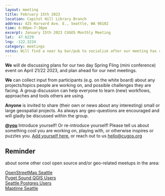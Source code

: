 ```yaml
---
layout: meeting
title: February 15th 2023
location: Capitol Hill Library Branch
address: 425 Harvard Ave. E., Seattle, WA 98102
time: 6:00pm-7:30pm
excerpt: January 15th 2023 CUGOS Monthly Meeting
lat:  47.6229
lng: -122.3224
category: meetings
notes: Will find a near by bar/pub to socialize after our meeting has concluded !
---
```

**We** will de discussing plans for our two day Spring Fling (mini conference) event on April 21/22 2023, and plan ahead for our next meetings. 

**We** can collect input from participants (e.g. on the white board) about any projects/topics people are working on, and possible challenges they are facing. A group discussion can help everyone to learn (new) workflows, approaches and tools others are using.

**Anyone** is invited to share (their own or news about any interesting) small or large geospatial projects. As always any geo-questions are encouraged and will gladly be discussed within the group.

**[@you](http://cugos.org/people/)** Introduce yourself! Or re-introduce yourself! Please tell us about something cool you are working on, playing with, or otherwise inspires or puzzles you. [Add yourself here.](https://github.com/cugos/cugos.github.com/blob/master/meetings/_posts/2023-1-18-cugos_monthly.md) or reach out to us hello@cugos.org

## Reminder 
about some other cool open source and/or geo-related meetups in the area:

[OpenStreetMap Seattle](https://www.meetup.com/OpenStreetMap-Seattle/)  
[Puget Sound QGIS Users](https://www.meetup.com/Puget-Sound-QGIS-Users-Group/)  
[Seattle Postgres Users](https://www.meetup.com/Seattle-Postgres/)  
[Maptime Seattle](https://www.meetup.com/MaptimeSEA/)
